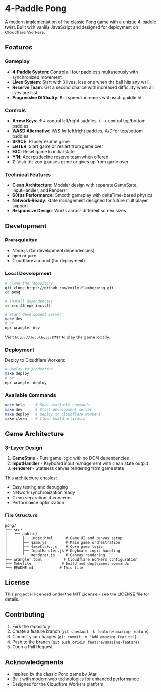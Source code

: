 # 4-Paddle Pong

A modern implementation of the classic Pong game with a unique 4-paddle twist. Built with vanilla JavaScript and designed for deployment on Cloudflare Workers.

## Features

### Gameplay
- **4-Paddle System**: Control all four paddles simultaneously with synchronized movement
- **Lives System**: Start with 3 lives, lose one when the ball hits any wall
- **Reserve Team**: Get a second chance with increased difficulty when all lives are lost
- **Progressive Difficulty**: Ball speed increases with each paddle hit

### Controls
- **Arrow Keys**: ↑↓ control left/right paddles, ←→ control top/bottom paddles
- **WASD Alternative**: W/S for left/right paddles, A/D for top/bottom paddles  
- **SPACE**: Pause/resume game
- **ENTER**: Start game or restart from game over
- **ESC**: Reset game to initial state
- **Y/N**: Accept/decline reserve team when offered
- **Z**: Visit the zoo (pauses game or gives up from game over)

### Technical Features
- **Clean Architecture**: Modular design with separate GameState, InputHandler, and Renderer
- **60fps Performance**: Smooth gameplay with deltaTime-based physics
- **Network-Ready**: State management designed for future multiplayer support
- **Responsive Design**: Works across different screen sizes

## Development

### Prerequisites
- Node.js (for development dependencies)
- npm or yarn
- Cloudflare account (for deployment)

### Local Development

```bash
# Clone the repository
git clone https://github.com/emily-flambe/pong.git
cd pong

# Install dependencies
cd src && npm install

# Start development server
make dev
# or
npx wrangler dev
```

Visit `http://localhost:8787` to play the game locally.

### Deployment

Deploy to Cloudflare Workers:

```bash
# Deploy to production
make deploy
# or
npx wrangler deploy
```

### Available Commands

```bash
make help     # Show available commands
make dev      # Start development server  
make deploy   # Deploy to Cloudflare Workers
make clean    # Clean build artifacts
```

## Game Architecture

### 3-Layer Design

1. **GameState** - Pure game logic with no DOM dependencies
2. **InputHandler** - Keyboard input management with clean state output
3. **Renderer** - Stateless canvas rendering from game state

This architecture enables:
- Easy testing and debugging
- Network synchronization ready
- Clean separation of concerns
- Performance optimization

### File Structure

```
pong/
├── src/
│   └── public/
│       ├── index.html      # Game UI and canvas setup
│       ├── game.js         # Main game orchestration
│       ├── GameState.js    # Core game logic
│       ├── InputHandler.js # Keyboard input handling
│       └── Renderer.js     # Canvas rendering
├── wrangler.toml          # Cloudflare Workers configuration
├── Makefile              # Build and deployment commands
└── README.md            # This file
```

## License

This project is licensed under the MIT License - see the [LICENSE](LICENSE) file for details.

## Contributing

1. Fork the repository
2. Create a feature branch (`git checkout -b feature/amazing-feature`)
3. Commit your changes (`git commit -m 'Add amazing feature'`)
4. Push to the branch (`git push origin feature/amazing-feature`)
5. Open a Pull Request

## Acknowledgments

- Inspired by the classic Pong game by Atari
- Built with modern web technologies for enhanced performance
- Designed for the Cloudflare Workers platform
